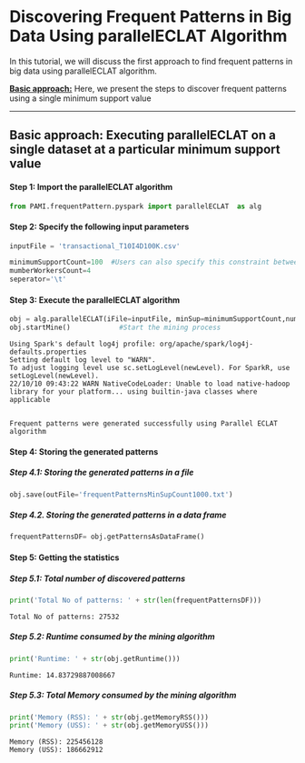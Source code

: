 # Discovering Frequent Patterns in Big Data Using parallelECLAT Algorithm

In this tutorial, we will discuss the first approach to find frequent patterns in big data using parallelECLAT algorithm.

[__Basic approach:__](#basicApproach) Here, we present the steps to discover frequent patterns using a single minimum support value

***

## <a id='basicApproach'>Basic approach: Executing parallelECLAT on a single dataset at a particular minimum support value</a>

#### Step 1: Import the parallelECLAT algorithm


```python
from PAMI.frequentPattern.pyspark import parallelECLAT  as alg
```

#### Step 2: Specify the following input parameters


```python
inputFile = 'transactional_T10I4D100K.csv'

minimumSupportCount=100  #Users can also specify this constraint between 0 to 1.
mumberWorkersCount=4
seperator='\t'       
```

#### Step 3: Execute the parallelECLAT algorithm


```python
obj = alg.parallelECLAT(iFile=inputFile, minSup=minimumSupportCount,numWorkers=mumberWorkersCount, sep=seperator)    #initialize
obj.startMine()            #Start the mining process
```

    Using Spark's default log4j profile: org/apache/spark/log4j-defaults.properties
    Setting default log level to "WARN".
    To adjust logging level use sc.setLogLevel(newLevel). For SparkR, use setLogLevel(newLevel).
    22/10/10 09:43:22 WARN NativeCodeLoader: Unable to load native-hadoop library for your platform... using builtin-java classes where applicable
                                                                                    

    Frequent patterns were generated successfully using Parallel ECLAT algorithm


#### Step 4: Storing the generated patterns

##### Step 4.1: Storing the generated patterns in a file


```python
obj.save(outFile='frequentPatternsMinSupCount1000.txt')
```

##### Step 4.2. Storing the generated patterns in a data frame


```python
frequentPatternsDF= obj.getPatternsAsDataFrame()
```

#### Step 5: Getting the statistics

##### Step 5.1: Total number of discovered patterns 


```python
print('Total No of patterns: ' + str(len(frequentPatternsDF)))
```

    Total No of patterns: 27532


##### Step 5.2: Runtime consumed by the mining algorithm


```python
print('Runtime: ' + str(obj.getRuntime()))
```

    Runtime: 14.83729887008667


##### Step 5.3: Total Memory consumed by the mining algorithm


```python
print('Memory (RSS): ' + str(obj.getMemoryRSS()))
print('Memory (USS): ' + str(obj.getMemoryUSS()))
```

    Memory (RSS): 225456128
    Memory (USS): 186662912

